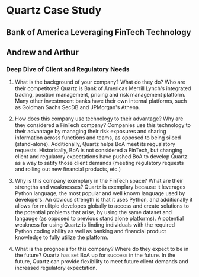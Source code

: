 # Quartz Case Study
## Bank of America Leveraging FinTech Technology
## Andrew and Arthur
### Deep Dive of Client and Regulatory Needs
1. What is the background of your company? What do they do? Who are their competitors?
   Quartz is Bank of Americas Merrill Lynch's integrated trading, position management, pricing and risk management platform. Many other investmeent banks have their own internal platforms, such as Goldman Sachs SecDB and JPMorgan's Athena. 

2. How does this company use technology to their advantage? Why are they considered a FinTech company?
   Companies use this technology to their advantage by managing their risk exposures and sharing information across functions and teams, as opposed to being siloed (stand-alone). Additionally, Quartz helps BoA meet its regualatory requests. Historically, BoA is not considered a FinTech, but changing client and regulatory expectations have pushed BoA to develop Quartz as a way to satify those client demands (meeting regulatory requests and rolling out new financial products, etc.)

3. Why is this company exemplary in the FinTech space? What are their strengths and weaknesses?
   Quartz is exemplary because it leverages Python language, the most popular and well known language used by developers. An obvious strength is that it uses Python, and additionally it allows for mulitple developes globally to access and create solutions to the potential problems that arise, by using the same dataset and langauge (as opposed to previous stand alone platforms). A potential weakness for using Quartz is finding individuals with the required Python coding ability as well as banking and financial product knowledge to fully utilize the platform.

4. What is the prognosis for this company? Where do they expect to be in the future?
   Quartz has set BoA up for success in the future. In the future, Quartz can provide flexibility to meet future client demands and increased regulatory expectation.  

